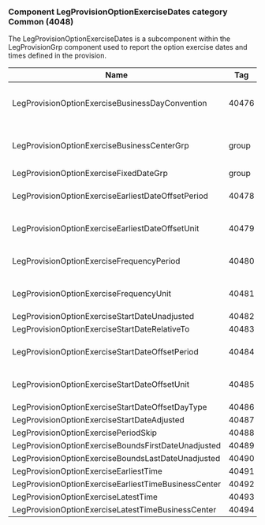 ### Component LegProvisionOptionExerciseDates category Common (4048)

The LegProvisionOptionExerciseDates is a subcomponent within the LegProvisionGrp component used to report the option exercise dates and times defined in the provision.

| Name                                                 | Tag   | Req'd | Documentation                                                                                                                               |
|------------------------------------------------------|-------|----------|-------------------------------------------------------------------------------------------------------------------------------|
| LegProvisionOptionExerciseBusinessDayConvention      | 40476 |       | When specified, this overrides the business day convention defined in the LegDateAdjustment component in InstrumentLeg. The specified value would be specific to this instance of the leg provision option exercise dates. |
| LegProvisionOptionExerciseBusinessCenterGrp          | group |       | When specified, this overrides the business centers defined in the LegDateAdjustment component in InstrumentLeg. The specified values would be specific to this instance of the leg provision option exercise dates.       |
| LegProvisionOptionExerciseFixedDateGrp               | group |       |                                                                                                                                |
| LegProvisionOptionExerciseEarliestDateOffsetPeriod   | 40478 |       | Conditionally required when LegProvisionOptionExerciseEarliestDateUnit(40479) is specified.                                                                                                                               |
| LegProvisionOptionExerciseEarliestDateOffsetUnit     | 40479 |       | Conditionally required when LegProvisionOptionExerciseEarliestDatePeriod(40478) is specified.                                                                                                                              |
| LegProvisionOptionExerciseFrequencyPeriod            | 40480 |       | Conditionally required when LegProvisionOptionExerciseFrequencyUnit(40481) is specified.                                                                                                                               |
| LegProvisionOptionExerciseFrequencyUnit              | 40481 |       | Conditionally required when LegProvisionOptionExerciseFrequencyPeriod(40480) is specified.                                                                                                                               |
| LegProvisionOptionExerciseStartDateUnadjusted        | 40482 |       |                                                                                                                                |
| LegProvisionOptionExerciseStartDateRelativeTo        | 40483 |       |                                                                                                                                |
| LegProvisionOptionExerciseStartDateOffsetPeriod      | 40484 |       | Conditionally required when LegProvisionOptionExerciseStartDateOffsetUnit(40485) is specified.                                                                                                                             |
| LegProvisionOptionExerciseStartDateOffsetUnit        | 40485 |       | Conditionally required when LegProvisionOptionExerciseStartDateOffsetPeriod(40484) is specified.                                                                                                                           |
| LegProvisionOptionExerciseStartDateOffsetDayType     | 40486 |       |                                                                                                                                |
| LegProvisionOptionExerciseStartDateAdjusted          | 40487 |       |                                                                                                                                |
| LegProvisionOptionExercisePeriodSkip                 | 40488 |       |                                                                                                                                |
| LegProvisionOptionExerciseBoundsFirstDateUnadjusted  | 40489 |       |                                                                                                                                |
| LegProvisionOptionExerciseBoundsLastDateUnadjusted   | 40490 |       |                                                                                                                                |
| LegProvisionOptionExerciseEarliestTime               | 40491 |       |                                                                                                                                |
| LegProvisionOptionExerciseEarliestTimeBusinessCenter | 40492 |       |                                                                                                                                |
| LegProvisionOptionExerciseLatestTime                 | 40493 |       |                                                                                                                                |
| LegProvisionOptionExerciseLatestTimeBusinessCenter   | 40494 |       |                                                                                                                                |

